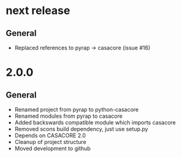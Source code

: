# next release

## General
 - Replaced references to pyrap -> casacore (issue #16)

# 2.0.0

## General
- Renamed project from pyrap to python-casacore
- Renamed modules from pyrap to casacore
- Added backswards compatible module which imports casacore
- Removed scons build dependency, just use setup.py 
- Depends on CASACORE 2.0
- Cleanup of project structure
- Moved development to github
